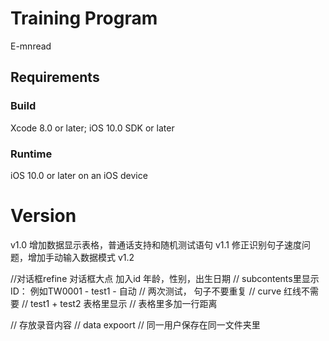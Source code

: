 # Training Program

E-mnread

## Requirements

### Build

Xcode 8.0 or later; iOS 10.0 SDK or later

### Runtime

iOS 10.0 or later on an iOS device

# Version

v1.0 增加数据显示表格，普通话支持和随机测试语句
v1.1 修正识别句子速度问题，增加手动输入数据模式
v1.2

//对话框refine 对话框大点 加入id 年龄，性别，出生日期
// subcontents里显示ID： 例如TW0001 - test1 - 自动
// 两次测试， 句子不要重复
// curve 红线不需要
// test1 + test2 表格里显示
// 表格里多加一行距离

// 存放录音内容
// data expoort
// 同一用户保存在同一文件夹里
